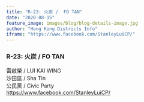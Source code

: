 ```yaml
---
title: "R-23: 火炭 /  FO TAN"
date: "2020-08-15"
feature_image: images/blog/blog-details-image.jpg
author: "Hong Kong Districts Info"
iframe: "https://www.facebook.com/StanleyLuiCP/"
---
```


### R-23: 火炭 /  FO TAN  
雷啟榮 /  LUI KAI WING  
沙田區 / Sha Tin  
公民黨 /  Civic Party  
https://www.facebook.com/StanleyLuiCP/
